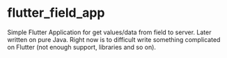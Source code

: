 # flutter_field_app
Simple Flutter Application for get values/data from field to server. Later written on pure Java. Right now is to difficult write something complicated on Flutter (not enough support, libraries and so on).
